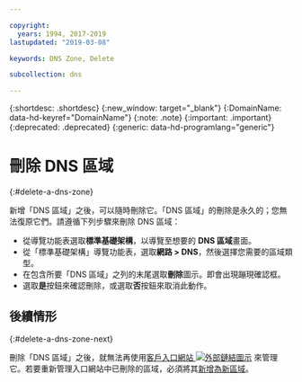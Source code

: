 ```yaml
---

copyright:
  years: 1994, 2017-2019
lastupdated: "2019-03-08"

keywords: DNS Zone, Delete

subcollection: dns

---
```



{:shortdesc: .shortdesc}
{:new_window: target="_blank"}
{:DomainName: data-hd-keyref="DomainName"}
{:note: .note}
{:important: .important}
{:deprecated: .deprecated}
{:generic: data-hd-programlang="generic"}

# 刪除 DNS 區域
{:#delete-a-dns-zone}

新增「DNS 區域」之後，可以隨時刪除它。「DNS 區域」的刪除是永久的；您無法復原它們。請遵循下列步驟來刪除 DNS 區域：

* 從導覽功能表選取**標準基礎架構**，以導覽至想要的 **DNS 區域**畫面。 
* 從「標準基礎架構」導覽功能表，選取**網路 > DNS**，然後選擇您需要的區域類型。
* 在包含所要「DNS 區域」之列的末尾選取**刪除**圖示。即會出現蹦現確認框。
* 選取**是**按鈕來確認刪除，或選取**否**按鈕來取消此動作。

## 後續情形
{:#delete-a-dns-zone-next}

刪除「DNS 區域」之後，就無法再使用[客戶入口網站 ![外部鏈結圖示](../../icons/launch-glyph.svg "外部鏈結圖示")](https://{DomainName}/) 來管理它。若要重新管理入口網站中已刪除的區域，必須將其[新增為新區域](/docs/infrastructure/dns?topic=dns-add-a-dns-zone)。
